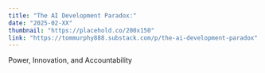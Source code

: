 ```yaml
---
title: "The AI Development Paradox:"
date: "2025-02-XX"
thumbnail: "https://placehold.co/200x150"
link: "https://tommurphy888.substack.com/p/the-ai-development-paradox"
---
```

Power, Innovation, and Accountability